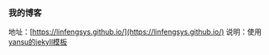 ### 我的博客

地址：[https://linfengsys.github.io/](https://linfengsys.github.io/)
说明：使用[yansu的jekyll模板](https://github.com/suyan/suyan.github.io)

